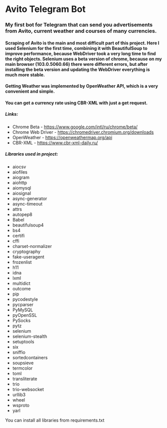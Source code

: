 # Avito Telegram Bot

### My first bot for Telegram that can send you advertisements from Avito, current weather and courses of many currencies.

#### Scraping of Avito is the main and most difficult part of this project. Here I used Selenium for the first time, combining it with BeautifulSoup to improve performance, because WebDriver took a very long time to find the right objects. Selenium uses a beta version of chrome, because on my main browser (103.0.5060.66) there were different errors, but after installing the beta version and updating the WebDriver everything is much more stable.

#### Getting Weather was implemented by OpenWeather API, which is a very convenient and simple.

#### You can get a currency rate using CBR-XML with just a get request.

##### Links:

- Chrome Beta - https://www.google.com/intl/ru/chrome/beta/
- Chrome Web Driver - https://chromedriver.chromium.org/downloads
- OpenWeather - https://openweathermap.org/api
- CBR-XML - https://www.cbr-xml-daily.ru/

##### Libraries used in project:

- aiocsv
- aiofiles
- aiogram
- aiohttp
- aiomysql
- aiosignal
- async-generator
- async-timeout
- attrs
- autopep8
- Babel
- beautifulsoup4
- bs4
- certifi
- cffi
- charset-normalizer
- cryptography
- fake-useragent
- frozenlist
- h11
- idna
- lxml
- multidict
- outcome
- pip
- pycodestyle
- pycparser
- PyMySQL
- pyOpenSSL
- PySocks
- pytz
- selenium
- selenium-stealth
- setuptools
- six
- sniffio
- sortedcontainers
- soupsieve
- termcolor
- toml
- transliterate
- trio
- trio-websocket
- urllib3
- wheel
- wsproto
- yarl

You can install all libraries from requirements.txt
